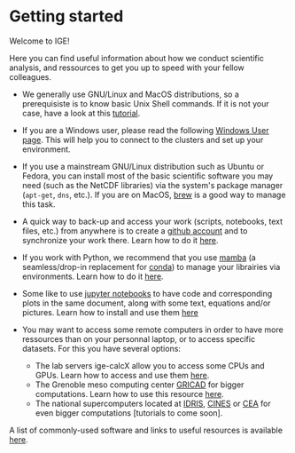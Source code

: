 # Getting started

Welcome to IGE!

Here you can find useful information about how we conduct scientific analysis, and ressources to get you up to speed with your fellow colleagues.


 - We generally use GNU/Linux and MacOS distributions, so a prerequisiste is to know basic Unix Shell commands. If it is not your case, have a look at this [tutorial](https://swcarpentry.github.io/shell-novice/).

 - If you are a Windows user, please read the following  [Windows User page](./clusters/Tools/windows_users.md). This will help you to connect to the clusters and set up your environment.
   
 - If you use a mainstream GNU/Linux distribution such as Ubuntu or Fedora, you can install most of the basic scientific software you may need (such as the NetCDF libraries) via the system's package manager (`apt-get`, `dns`, etc.). If you are on MacOS, [brew](https://brew.sh/) is a good way to manage this task.

 - A quick way to back-up and access your work (scripts, notebooks, text files, etc.) from anywhere is to create a [github account](https://github.com/) and to synchronize your work there. Learn how to do it [here](https://github.com/meom-group/tutos/blob/master/git-github.md).

 - If you work with Python, we recommend that you use [mamba](https://mamba.readthedocs.io/en/latest/user_guide/mamba.html) (a seamless/drop-in replacement for [conda](https://docs.conda.io/en/latest/)) to manage your librairies via environments. Learn how to do it [here](clusters/Tools/micromamba.md).

 - Some like to use [jupyter notebooks](https://jupyter.org/) to have code and corresponding plots in the same document, along with some text, equations and/or pictures. Learn how to install and use them [here](https://docs.jupyter.org/en/latest/)

 - You may want to access some remote computers in order to have more ressources than on your personnal laptop, or to access specific datasets. For this you have several options:
    - The lab servers ige-calcX allow you to access some CPUs and GPUs. Learn how to access and use them [here](clusters/Ige/ige-calcul1.md).
    - The Grenoble meso computing center [GRICAD](https://gricad.univ-grenoble-alpes.fr/) for bigger computations. Learn how to use this resource [here](clusters/Gricad/dahu.md).
    - The national supercomputers located at [IDRIS](http://www.idris.fr/), [CINES](https://www.cines.fr/) or [CEA](https://www-hpc.cea.fr/fr/complexe/tgcc-JoliotCurie.htm) for even bigger computations [tutorials to come soon].

A list of commonly-used software and links to useful resources is available [here](https://github.com/meom-group/tutos/blob/master/software.md).

